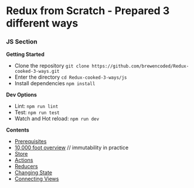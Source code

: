 # Redux from Scratch - Prepared 3 different ways

### JS Section

**Getting Started**
 - Clone the repository `git clone https://github.com/brewencoded/Redux-cooked-3-ways.git`
 - Enter the directory `cd Redux-cooked-3-ways/js`
 - Install dependencies `npm install`

 **Dev Options**
  - Lint: `npm run lint`
  - Test: `npm run test`
  - Watch and Hot reload: `npm run dev`

**Contents**
 - [Prerequisites](readmes/PREREQS.md)
 - [10,000 foot overview](readmes/OVERVIEW.md) // immutability in practice
 - [Store](readmes/STORE.md)
 - [Actions](readmes/ACTIONS.md)
 - [Reducers](readmes/REDUCERS.md)
 - [Changing State]()
 - [Connecting Views]()
